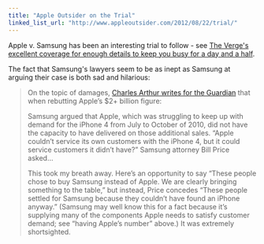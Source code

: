 ```yaml
---
title: "Apple Outsider on the Trial"
linked_list_url: "http://www.appleoutsider.com/2012/08/22/trial/"
---
```

<p>Apple v. Samsung has been an interesting trial to follow - see <a href="http://www.theverge.com/2012/7/31/3207848/apple-vs-samsung-complete-trial-coverage">The Verge's excellent coverage for enough details to keep you busy for a day and a half</a>.</p>
<p>The fact that Samsung's lawyers seem to be as inept as Samsung at arguing their case is both sad and hilarious:</p>
<blockquote><p>
  On the topic of damages, <a href="http://www.guardian.co.uk/technology/2012/aug/14/apple-samsung-patent-breaches">Charles Arthur writes for the Guardian</a> that when rebutting Apple’s $2+ billion figure:</p>
<p>  Samsung argued that Apple, which was struggling to keep up with demand for the iPhone 4 from July to October of 2010, did not have the capacity to have delivered on those additional sales. “Apple couldn’t service its own customers with the iPhone 4, but it could service customers it didn’t have?” Samsung attorney Bill Price asked…</p>
<p>  This took my breath away. Here’s an opportunity to say “These people chose to buy Samsung instead of Apple. We are clearly bringing something to the table,” but instead, Price concedes “These people settled for Samsung because they couldn’t have found an iPhone anyway.” (Samsung may well know this for a fact because it’s supplying many of the components Apple needs to satisfy customer demand; see “having Apple’s number” above.) It was extremely shortsighted.
</p></blockquote>
